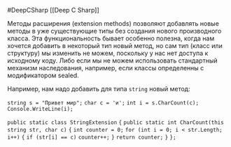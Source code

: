 #DeepCSharp 
[[Deep C Sharp]]

Методы расширения (extension methods) позволяют добавлять новые методы в уже существующие типы без создания нового производного класса. Эта функциональность бывает особенно полезна, когда нам хочется добавить в некоторый тип новый метод, но сам тип (класс или структуру) мы изменить не можем, поскольку у нас нет доступа к исходному коду. Либо если мы не можем использовать стандартный механизм наследования, например, если классы определенны с модификатором sealed.

Например, нам надо добавить для типа `string` новый метод:

`string s = "Привет мир";`
`char c = 'и';`
`int i = s.CharCount(c);`
`Console.WriteLine(i);`


`public static class StringExtension`
`{`
    `public static int CharCount(this string str, char c)`
    `{`
        `int counter = 0;`
        `for (int i = 0; i < str.Length; i++)`
        `{`
            `if (str[i] == c)`
                `counter++;`
        `}`
        `return counter;`
    `}`
`};`